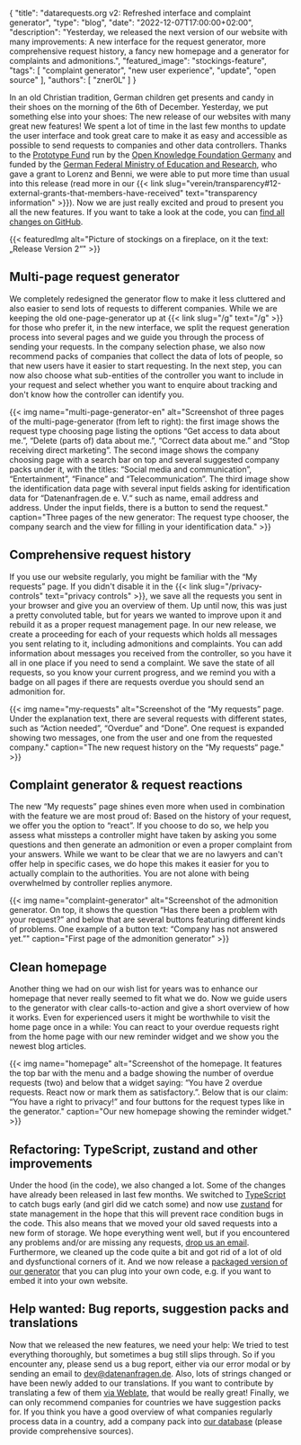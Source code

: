 {
    "title": "datarequests.org v2: Refreshed interface and complaint generator",
    "type": "blog",
    "date": "2022-12-07T17:00:00+02:00",
    "description": "Yesterday, we released the next version of our website with many improvements: A new interface for the request generator, more comprehensive request history, a fancy new homepage and a generator for complaints and admonitions.",
    "featured_image": "stockings-feature",
    "tags": [ "complaint generator", "new user experience", "update", "open source" ],
    "authors": [ "zner0L" ]
}

In an old Christian tradition, German children get presents and candy in their shoes on the morning of the 6th of December. Yesterday, we put something else into your shoes: The new release of our websites with many great new features! We spent a lot of time in the last few months to update the user interface and took great care to make it as easy and accessible as possible to send requests to companies and other data controllers. Thanks to the [Prototype Fund](https://prototypefund.de/en/) run by the [Open Knowledge Foundation Germany](https://okfn.de/en/) and funded by the [German Federal Ministry of Education and Research](https://www.bmbf.de/bmbf/en/home/home_node.html), who gave a grant to Lorenz and Benni, we were able to put more time than usual into this release (read more in our {{< link slug="verein/transparency#12-external-grants-that-members-have-received" text="transparency information" >}}). Now we are just really excited and proud to present you all the new features. If you want to take a look at the code, you can [find all changes on GitHub](https://github.com/datenanfragen/website/pull/921).

{{< featuredImg alt="Picture of stockings on a fireplace, on it the text: „Release Version 2“" >}}

## Multi-page request generator

We completely redesigned the generator flow to make it less cluttered and also easier to send lots of requests to different companies. While we are keeping the old one-page-generator up at {{< link slug="/g" text="/g" >}} for those who prefer it, in the new interface, we split the request generation process into several pages and we guide you through the process of sending your requests. In the company selection phase, we also now recommend packs of companies that collect the data of lots of people, so that new users have it easier to start requesting. In the next step, you can now also choose what sub-entities of the controller you want to include in your request and select whether you want to enquire about tracking and don't know how the controller can identify you.

{{< img name="multi-page-generator-en" alt="Screenshot of three pages of the multi-page-generator (from left to right): the first image shows the request type choosing page listing the options “Get access to data about me.”, “Delete (parts of) data about me.”, “Correct data about me.” and “Stop receiving direct marketing”. The second image shows the company choosing page with a search bar on top and several suggested company packs under it, with the titles: “Social media and communication”, “Entertainment”, “Finance” and “Telecommunication”. The third image show the identification data page with several input fields asking for identification data for “Datenanfragen.de e. V.“ such as name, email address and address. Under the input fields, there is a button to send the request." caption="Three pages of the new generator: The request type chooser, the company search and the view for filling in your identification data." >}}

## Comprehensive request history

If you use our website regularly, you might be familiar with the “My requests” page. If you didn't disable it in the {{< link slug="/privacy-controls" text="privacy controls" >}}, we save all the requests you sent in your browser and give you an overview of them. Up until now, this was just a pretty convoluted table, but for years we wanted to improve upon it and rebuild it as a proper request management page. In our new release, we create a proceeding for each of your requests which holds all messages you sent relating to it, including admonitions and complaints. You can add information about messages you received from the controller, so you have it all in one place if you need to send a complaint. We save the state of all requests, so you know your current progress, and we remind you with a badge on all pages if there are requests overdue you should send an admonition for.  

{{< img name="my-requests" alt="Screenshot of the “My requests” page. Under the explanation text, there are several requests with different states, such as “Action needed”, “Overdue” and “Done”. One request is expanded showing two messages, one from the user and one from the requested company." caption="The new request history on the “My requests“ page." >}}

## Complaint generator & request reactions

The new “My requests” page shines even more when used in combination with the feature we are most proud of: Based on the history of your request, we offer you the option to “react”. If you choose to do so, we help you assess what missteps a controller might have taken by asking you some questions and then generate an admonition or even a proper complaint from your answers. While we want to be clear that we are no lawyers and can't offer help in specific cases, we do hope this makes it easier for you to actually complain to the authorities. You are not alone with being overwhelmed by controller replies anymore.

{{< img name="complaint-generator" alt="Screenshot of the admonition generator. On top, it shows the question “Has there been a problem with your request?” and below that are several buttons featuring different kinds of problems. One example of a button text: “Company has not answered yet.”" caption="First page of the admonition generator" >}}

## Clean homepage

Another thing we had on our wish list for years was to enhance our homepage that never really seemed to fit what we do. Now we guide users to the generator with clear calls-to-action and give a short overview of how it works. Even for experienced users it might be worthwhile to visit the home page once in a while: You can react to your overdue requests right from the home page with our new reminder widget and we show you the newest blog articles.

{{< img name="homepage" alt="Screenshot of the homepage. It features the top bar with the menu and a badge showing the number of overdue requests (two) and below that a widget saying: “You have 2 overdue requests. React now or mark them as satisfactory.”. Below that is our claim: “You have a right to privacy!” and four buttons for the request types like in the generator." caption="Our new homepage showing the reminder widget." >}}

## Refactoring: TypeScript, zustand and other improvements

Under the hood (in the code), we also changed a lot. Some of the changes have already been released in last few months. We switched to [TypeScript](https://www.typescriptlang.org/) to catch bugs early (and girl did we catch some) and now use [zustand](https://github.com/pmndrs/zustand) for state management in the hope that this will prevent race condition bugs in the code. This also means that we moved your old saved requests into a new form of storage. We hope everything went well, but if you encountered any problems and/or are missing any requests, [drop us an email](mailto:dev@datenanfragen.de). Furthermore, we cleaned up the code quite a bit and got rid of a lot of old and dysfunctional corners of it. And we now release a [packaged version of our generator](https://www.npmjs.com/package/@datenanfragen/components) that you can plug into your own code, e.g. if you want to embed it into your own website.

## Help wanted: Bug reports, suggestion packs and translations

Now that we released the new features, we need your help: We tried to test everything thoroughly, but sometimes a bug still slips through. So if you encounter any, please send us a bug report, either via our error modal or by sending an email to [dev@datenanfragen.de](mailto:dev@datenanfragen.de). Also, lots of strings changed or have been newly added to our translations. If you want to contribute by translating a few of them [via Weblate](https://hosted.weblate.org/projects/datenanfragen-de/website/), that would be really great! Finally, we can only recommend companies for countries we have suggestion packs for. If you think you have a good overview of what companies regularly process data in a country, add a company pack into [our database](https://github.com/datenanfragen/data#company-packs) (please provide comprehensive sources).
